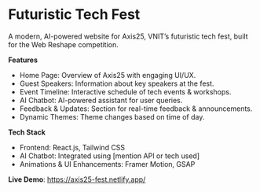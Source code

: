 # Futuristic Tech Fest
A modern, AI-powered website for Axis25, VNIT’s futuristic tech fest, built for the Web Reshape competition.

**Features**
- Home Page: Overview of Axis25 with engaging UI/UX.
- Guest Speakers: Information about key speakers at the fest.
- Event Timeline: Interactive schedule of tech events & workshops.
- AI Chatbot: AI-powered assistant for user queries.
- Feedback & Updates: Section for real-time feedback & announcements.
- Dynamic Themes: Theme changes based on time of day.


**Tech Stack**
- Frontend: React.js, Tailwind CSS
- AI Chatbot: Integrated using [mention API or tech used]
- Animations & UI Enhancements: Framer Motion, GSAP

**Live Demo**: https://axis25-fest.netlify.app/
